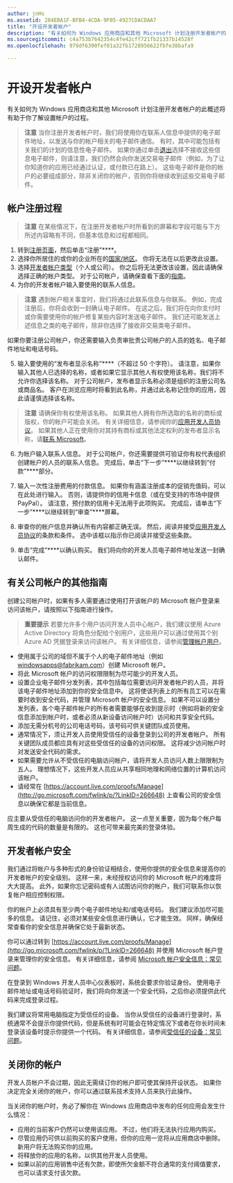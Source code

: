 ```yaml
---
author: jnHs
ms.assetid: 284EBA1F-BFB4-4CDA-9F05-4927CDACDAA7
title: "开设开发者帐户"
description: "有关如何为 Windows 应用商店和其他 Microsoft 计划注册开发者帐户的此概述将有助于你了解设置帐户的过程。"
ms.sourcegitcommit: c4a753b7642354c4fe42cff721fb21337b14528f
ms.openlocfilehash: 979df6390fef01a32fb1728956622fbfe38bafa9

---
```

# 开设开发者帐户

有关如何为 Windows 应用商店和其他 Microsoft 计划注册开发者帐户的此概述将有助于你了解设置帐户的过程。

> **注意** 当你注册开发者帐户时，我们将使用你在联系人信息中提供的电子邮件地址，以发送与你的帐户相关的电子邮件通信。 有时，其中可能包括有关我们的计划的信息性电子邮件。 如果你通过单击[退出](http://go.microsoft.com/fwlink/p/?LinkId=533280)选择不接收这些信息电子邮件，则请注意，我们仍然会向你发送交易电子邮件（例如，为了让你知道你的应用已经通过认证，或付款已在路上）。 这些电子邮件是你的帐户的必要组成部分，除非关闭你的帐户，否则你将继续收到这些交易电子邮件。

## 帐户注册过程

> **注意** 在某些情况下，在注册开发者帐户时所看到的屏幕和字段可能与下方所述内容略有不同，但基本信息和过程都相同。

1.  转到[注册页面](http://go.microsoft.com/fwlink/p/?LinkId=615100)，然后单击“注册”****。
2.  选择你所居住的或你的企业所在的[国家/地区](account-types-locations-and-fees.md#account-markets)。 你将无法在以后更改此设置。
3.  选择[开发者帐户类型](account-types-locations-and-fees.md)（个人或公司）。 你之后将无法更改该设置，因此请确保选择正确的帐户类型。 对于公司帐户，请确保查看下面的[指南](#additional-guidelines-for-company-accounts)。
4.  为你的开发者帐户输入要使用的联系人信息。

  > **注意** 遇到帐户相关事宜时，我们将通过此联系信息与你联系。 例如，完成注册后，你将会收到一封确认电子邮件。 在这之后，我们将在向你支付时或你需要使用你的帐户修复某些内容时发送电子邮件。 我们还可能发送上述信息之类的电子邮件，除非你选择了接收非交易类电子邮件。

   如果你要注册公司帐户，你还需要输入负责审批贵公司帐户的人员的姓名、电子邮件地址和电话号码。

5.  输入要使用的“发布者显示名称”****（不超过 50 个字符）。 请注意，如果你输入其他人已选择的名称，或者如果它显示其他人有权使用该名称，我们将不允许你选择该名称。 对于公司帐户，发布者显示名称必须是组织的注册公司名或商品名。 客户在浏览应用时将看到此名称，并通过此名称记住你的应用，因此请谨慎选择该名称。

  >  **注意** 请确保你有权使用该名称。 如果其他人拥有你所选取的名称的商标或版权，你的帐户可能会关闭。 有关详细信息，请参阅你的[应用开发人员协议](https://msdn.microsoft.com/library/windows/apps/Hh694058)。 如果其他人正在使用你对其持有商标或其他法定权利的发布者显示名称，请[联系 Microsoft](http://go.microsoft.com/fwlink/p/?LinkId=233777)。    

6.  为帐户输入联系人信息。 对于公司帐户，你还需要提供可验证你有权代表组织创建帐户的人员的联系人信息。 完成后，单击“下一步”****以继续转到“付款”****部分。

7.  输入一次性注册费用的付款信息。 如果你有涵盖注册成本的促销充值码，可以在此处进行输入。 否则，请提供你的信用卡信息（或在受支持的市场中提供 PayPal）。 请注意，预付款的信用卡无法用于此项购买。 完成后，请单击“下一步”****以继续转到“审查”****屏幕。

8.  审查你的帐户信息并确认所有内容都正确无误。 然后，阅读并接受[应用开发人员协议](https://msdn.microsoft.com/library/windows/apps/Hh694058)的条款和条件。 选中该框以指示你已阅读并接受这些条款。

9.  单击“完成”****以确认购买。 我们将向你的开发人员电子邮件地址发送一封确认邮件。

## 有关公司帐户的其他指南

创建公司帐户时，如果有多人需要通过使用打开该帐户的 Microsoft 帐户登录来访问该帐户，请按照以下指南进行操作。 

> **重要提示** 若要允许多个用户访问开发人员中心帐户，我们建议使用 Azure Active Directory 将角色分配给个别用户，这些用户可以通过使用其个别 Azure AD 凭据登录来访问该帐户。 有关详细信息，请参阅[管理帐户用户](manage-account-users.md)。

-   使用属于公司的域但不属于个人的电子邮件地址（例如 windowsapps@fabrikam.com）创建 Microsoft 帐户。
-   将此 Microsoft 帐户的访问权限限制为尽可能少的开发人员。
-   设置企业电子邮件分发列表，其中包括每位需要访问开发者帐户的人员，并将该电子邮件地址添加到你的安全信息中。 这将使该列表上的所有员工可以在需要时收到安全代码，并管理 Microsoft 帐户的安全信息。 如果不可以设置分发列表，各个电子邮件帐户的所有者需要能够在收到提示时（例如将新的安全信息添加到帐户时，或者必须从新设备访问帐户时）访问和共享安全代码。
-   添加无需分机号的公司电话号码，该号码可供关键团队成员使用。
-   通常情况下，须让开发人员使用受信任的设备登录到公司的开发者帐户。 所有关键团队成员都应具有对这些受信任的设备的访问权限。 这将减少访问帐户时对发送安全代码的需求。
-   如果需要允许从不受信任的电脑访问帐户，请将开发人员访问人数上限限制为五人。 理想情况下，这些开发人员应从共享相同地理和网络位置的计算机访问该帐户。
-   请经常在 [https://account.live.com/proofs/Manage](http://go.microsoft.com/fwlink/p/?LinkID=266648) 上查看公司的安全信息以确保它都是当前信息。

应主要从受信任的电脑访问你的开发者帐户。 这一点至关重要，因为每个帐户每周生成的代码的数量是有限的。 这也可带来最完美的登录体验。

## 开发者帐户安全

我们通过将帐户与多种形式的身份验证相结合，使用你提供的安全信息来提高你的开发者帐户的安全级别。 这样一来，未经授权访问你的 Microsoft 帐户的难度将大大提高。 此外，如果你忘记密码或有人试图访问你的帐户，我们可联系你以恢复帐户相应控制权限。

你的帐户上必须具有至少两个电子邮件地址和/或电话号码。 我们建议添加尽可能多的信息。 请记住，必须对某些安全信息进行确认，它才能生效。 同样，确保经常查看你的安全信息并确保它处于最新状态。

你可以通过转到 [https://account.live.com/proofs/Manage](http://go.microsoft.com/fwlink/p/?LinkID=266648) 并使用 Microsoft 帐户登录来管理你的安全信息。 有关详细信息，请参阅 [Microsoft 帐户安全信息：常见问题](http://go.microsoft.com/fwlink/p/?LinkID=272177)。

在登录到 Windows 开发人员中心仪表板时，系统会要求你验证身份。 使用电子邮件地址或电话号码验证时，我们将向你发送一个安全代码，之后你必须提供此代码来完成登录过程。

我们建议将常用电脑指定为受信任的设备。 当你从受信任的设备进行登录时，系统通常不会提示你提供代码，但是系统有时可能会在特定情况下或者在你长时间未登录该设备时提示你提供一个代码。 有关详细信息，请参阅[受信任的设备：常见问题](http://go.microsoft.com/fwlink/p/?LinkID=331123)。

## 关闭你的帐户

开发人员帐户不会过期，因此无需续订你的帐户即可使其保持开设状态。 如果你决定完全关闭你的帐户，你可以通过联系技术支持人员来执行此操作。

当关闭你的帐户时，务必了解你在 Windows 应用商店中发布的任何应用会发生什么情况：

-   应用的当前客户仍然可以使用该应用。 不过，他们将无法执行应用内购买。
-   尽管应用仍可供以前购买的客户使用，但你的应用一览将从应用商店中删除。 新用户将无法购买你的应用。
-   将释放你的应用的名称，以供其他开发人员使用。
-   如果以前的应用销售中还有欠款，即使所欠金额不符合通常的支付阈值要求，也可以请求支付该欠款。





<!--HONumber=Jun16_HO4-->


